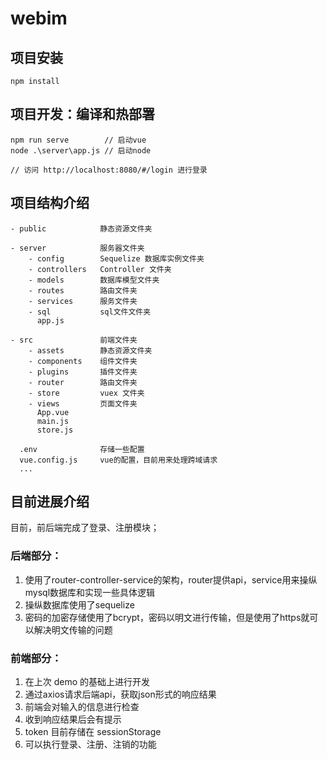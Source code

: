 # webim

## 项目安装
```
npm install
```

## 项目开发：编译和热部署
```
npm run serve        // 启动vue
node .\server\app.js // 启动node

// 访问 http://localhost:8080/#/login 进行登录
```

## 项目结构介绍
```
- public            静态资源文件夹

- server            服务器文件夹
    - config        Sequelize 数据库实例文件夹        
    - controllers   Controller 文件夹
    - models        数据库模型文件夹
    - routes        路由文件夹
    - services      服务文件夹
    - sql           sql文件文件夹
      app.js        

- src               前端文件夹
    - assets        静态资源文件夹
    - components    组件文件夹
    - plugins       插件文件夹
    - router        路由文件夹
    - store         vuex 文件夹
    - views         页面文件夹
      App.vue
      main.js
      store.js

  .env              存储一些配置
  vue.config.js     vue的配置，目前用来处理跨域请求
  ...
```

## 目前进展介绍
目前，前后端完成了登录、注册模块；
### 后端部分：
1. 使用了router-controller-service的架构，router提供api，service用来操纵mysql数据库和实现一些具体逻辑
2. 操纵数据库使用了sequelize
3. 密码的加密存储使用了bcrypt，密码以明文进行传输，但是使用了https就可以解决明文传输的问题
### 前端部分：
1. 在上次 demo 的基础上进行开发
2. 通过axios请求后端api，获取json形式的响应结果
3. 前端会对输入的信息进行检查
4. 收到响应结果后会有提示
5. token 目前存储在 sessionStorage
6. 可以执行登录、注册、注销的功能